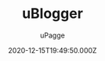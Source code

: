 ---
title: uBlogger
github: https://github.com/uPagge/uBlogger
demo: https://ublogger.netlify.app
author: uPagge
ssg:
  - Hugo
cms:
  - Markdown
date: 2020-12-15T19:49:50.000Z
description: Content readability and seo optimization, that's what the topic prioritizes.
draft: true
publish_date: '2020-11-23T09:02:15Z'
update_date: '2021-09-14T04:20:02Z'
github_star: 242
github_fork: 110
---